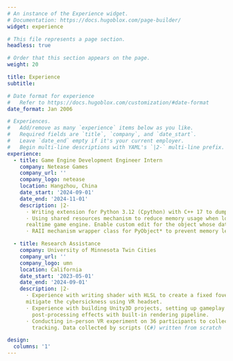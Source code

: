 ```yaml
---
# An instance of the Experience widget.
# Documentation: https://docs.hugoblox.com/page-builder/
widget: experience

# This file represents a page section.
headless: true

# Order that this section appears on the page.
weight: 20

title: Experience
subtitle:

# Date format for experience
#   Refer to https://docs.hugoblox.com/customization/#date-format
date_format: Jan 2006

# Experiences.
#   Add/remove as many `experience` items below as you like.
#   Required fields are `title`, `company`, and `date_start`.
#   Leave `date_end` empty if it's your current employer.
#   Begin multi-line descriptions with YAML's `|2-` multi-line prefix.
experience:
  - title: Game Engine Development Engineer Intern
    company: Netease Games
    company_url: ''
    company_logo: netease
    location: Hangzhou, China
    date_start: '2024-09-01'
    date_end: '2024-11-01'
    description: |2- 
      · Writing extension for Python 3.12 (Cpython) with C++ 17 to dump and load data with Msgpack format (json-like). 
      · Using shared resources mechanism to reduce memory usage when loading object from binary msgpack data to 
      realtime game engine. Enable custom edit for the object whose data is shared while preserving the shared data unchanged. 
      · RAII mechanism wrapper class for PyObject* to prevent memory leaks

  - title: Research Assistance
    company: University of Minnesota Twin Cities
    company_url: ''
    company_logo: umn
    location: California
    date_start: '2023-05-01'
    date_end: '2024-09-01'
    description: |2-
      · Experience with writing shader with HLSL to create a fixed fovea restrictor with peripheral post-processing effect to 
      mitigate the cybersickness using VR headset.
      · Experience with building Unity3D projects, setting up gameplay logic (C#) with Meta Oculus Quest2, writing custom 
        post-processing effects with built-in rendering pipeline. 
      · Conducting in-person VR experiment on 36 participants to collect real-time experiment data such as 3D motion 
        tracking. Data collected by scripts (C#) written from scratch

design:
  columns: '1'
---
```

